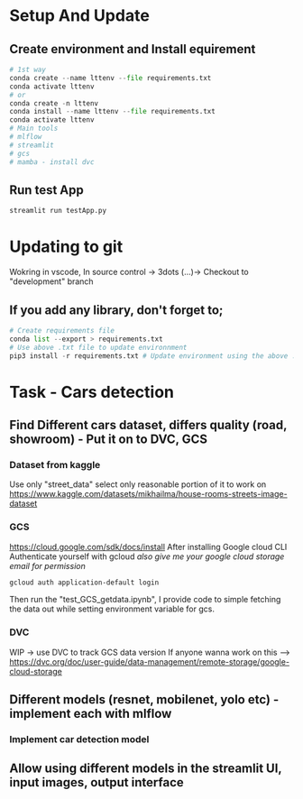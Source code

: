 # Setup And Update
## Create environment and Install equirement
```python
# 1st way
conda create --name lttenv --file requirements.txt
conda activate lttenv
# or
conda create -n lttenv
conda install --name lttenv --file requirements.txt
conda activate lttenv
# Main tools
# mlflow
# streamlit
# gcs
# mamba - install dvc
```

## Run test App
```python
streamlit run testApp.py
```

# Updating to git
Wokring in vscode, In source control -> 3dots (...)-> Checkout to "development" branch

## If you add any library, don't forget to;
```python
# Create requirements file
conda list --export > requirements.txt
# Use above .txt file to update environnment
pip3 install -r requirements.txt # Update environment using the above .txt file
```

# Task - Cars detection

## Find Different cars dataset, differs quality (road, showroom) - Put it on to DVC, GCS
### Dataset from kaggle
Use only "street_data" select only reasonable portion of it to work on
https://www.kaggle.com/datasets/mikhailma/house-rooms-streets-image-dataset

### GCS
https://cloud.google.com/sdk/docs/install
After installing Google cloud CLI
Authenticate yourself with gcloud *also give me your google cloud storage email for permission*
```bash
gcloud auth application-default login
```
Then run the "test_GCS_getdata.ipynb", I provide code to simple fetching the data out while setting environment variable for gcs.
### DVC
WIP -> use DVC to track GCS data version
If anyone wanna work on this --> https://dvc.org/doc/user-guide/data-management/remote-storage/google-cloud-storage 

## Different models (resnet, mobilenet, yolo etc) - implement each with mlflow
### Implement car detection model


## Allow using different models in the streamlit UI, input images, output interface

##



